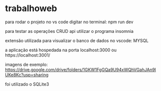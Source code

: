 # trabalhoweb
para rodar o projeto no vs code digitar no terminal: npm run dev

para testar as operações CRUD api utilizar o programa insomnia

extensão utilizada para visualizar o banco de dados no vscode: MYSQL

a aplicação está hospedada na porta localhost:3000 ou https://localhost:3001/ 

imagens de exemplo: https://drive.google.com/drive/folders/1GKW1FgGQa9U94xWQhVGahJAn9lUKe8Kc?usp=sharing

foi utilizado o SQLite3

